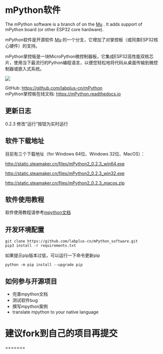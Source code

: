 
# mPython软件
The mPython software is a branch of on the [Mu](https://github.com/mu-editor/mu) . It adds support of mPython board (or other ESP32 core hardware).

mPython软件是开源软件 [Mu](https://github.com/mu-editor/mu) 的一个分支，它增加了对掌控板（或同类ESP32核心硬件）的支持。

mPython掌控板是一块MicroPython微控制器板，它集成ESP32高性能双核芯片，使用当下最流行的Python编程语言，以便您轻松地将代码从桌面传输到微控制器或嵌入式系统。

![](https://github.com/labplus-cn/mPython/blob/master/docs/images/掌控-立1.png)  

GitHub: https://github.com/labplus-cn/mPython    <br/>
mPython掌控板在线文档: https://mPython.readthedocs.io

## 更新日志
0.2.3 修改“运行”按钮为实时运行

## 软件下载地址
目前有三个下载地址（for Windows 64位、Windows 32位、MacOS）：

http://static.steamaker.cn/files/mPython2_0.2.3_win64.exe

http://static.steamaker.cn/files/mPython2_0.2.3_win32.exe

http://static.steamaker.cn/files/mPython2_0.2.3_macos.zip

## 软件使用教程
软件使用教程请参考[mpython文档](https://mpython.readthedocs.io/zh/latest/board/software.html)

## 开发环境配置
```
git clone https://github.com/labplus-cn/mPython_software.git
pip3 install -r requirements.txt
```
如果提示pip版本过低，可以运行一下命令更新pip
```
python -m pip install --upgrade pip
```
## 如何参与开源项目
* 完善mpython文档
* 测试软件bug
* 撰写mpython案例
* translate mpython to your native language

建议fork到自己的项目再提交
=======
=======

